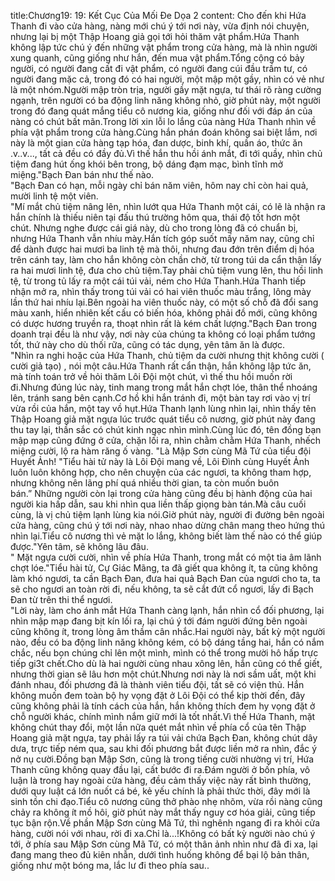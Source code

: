 title:Chương19: 19: Kết Cục Của Mối Đe Dọa 2
content:
Cho đến khi Hứa Thanh đi vào cửa hàng, nàng mới chú ý tới nơi này, vừa định nói chuyện, nhưng lại bị một Thập Hoang giả gọi tới hỏi thăm vật phẩm.Hứa Thanh không lập tức chú ý đến những vật phẩm trong cửa hàng, mà là nhìn người xung quanh, cũng giống như hắn, đến mua vật phẩm.Tổng cộng có bảy người, có người đang cất đi vật phẩm, có người đang cúi đầu trầm tư, có người đang mặc cả, trong đó có hai người, một mập một gầy, nhìn có vẻ như là một nhóm.Người mập tròn trịa, người gầy mặt ngựa, tư thái rõ ràng cường ngạnh, trên người có ba động linh năng không nhỏ, giờ phút này, một người trong đó đang quát mắng tiểu cô nương kia, giống như đối với đáp án của nàng có chút bất mãn.Trong lời xin lỗi lo lắng của nàng Hứa Thanh nhìn về phía vật phẩm trong cửa hàng.Cùng hắn phán đoán không sai biệt lắm, nơi này là một gian cửa hàng tạp hóa, đan dược, binh khí, quần áo, thức ăn .v..v..., tất cả đều có đầy đủ.Vì thế hắn thu hồi ánh mắt, đi tới quầy, nhìn chủ tiệm đang hút ống khói bên trong, bộ dáng đạm mạc, bình tĩnh mở miệng."Bạch Đan bán như thế nào.<br>"Bạch Đan có hạn, mỗi ngày chỉ bán năm viên, hôm nay chỉ còn hai quả, mười linh tệ một viên.<br>"Mí mắt chủ tiệm nâng lên, nhìn lướt qua Hứa Thanh một cái, có lẽ là nhận ra hắn chính là thiếu niên tại đấu thú trường hôm qua, thái độ tốt hơn một chút. Nhưng nghe được cái giá này, dù cho trong lòng đã có chuẩn bị, nhưng Hứa Thanh vẫn nhíu mày.Hắn tích góp suốt mấy năm nay, cũng chỉ để dành được hai mươi ba linh tệ mà thôi, nhưng đau đớn trên điểm dị hóa trên cánh tay, làm cho hắn không còn chần chờ, từ trong túi da cẩn thận lấy ra hai mươi linh tệ, đưa cho chủ tiệm.Tay phải chủ tiệm vung lên, thu hồi linh tệ, từ trong tủ lấy ra một cái túi vải, ném cho Hứa Thanh.Hứa Thanh tiếp nhận mở ra, nhìn thấy trong túi vải có hai viên thuốc màu trắng, lông mày lần thứ hai nhíu lại.Bên ngoài ha viên thuốc này, có một số chỗ đã đổi sang màu xanh, hiển nhiên kết cấu có biến hóa, không phải đồ mới, cũng không có dược hương truyền ra, thoạt nhìn rất là kém chất lượng."Bạch Đan trong doanh trại đều là như vậy, nơi này của chúng ta không có loại phẩm tướng tốt, thứ này cho dù thối rữa, cũng có tác dụng, yên tâm ăn là được.<br>"Nhìn ra nghi hoặc của Hứa Thanh, chủ tiệm da cười nhưng thịt không cười ( cười giả tạo) , nói một câu.Hứa Thanh rất cẩn thận, hắn không lập tức ăn, mà tính toán trở về hỏi thăm Lôi Đội một chút, vì thế thu hồi muốn rời đi.Nhưng đúng lúc này, tinh mang trong mắt hắn chợt lóe, thân thể nhoáng lên, tránh sang bên cạnh.Cơ hồ khi hắn tránh đi, một bàn tay rơi vào vị trí vừa rồi của hắn, một tay vồ hụt.Hứa Thanh lạnh lùng nhìn lại, nhìn thấy tên Thập Hoang giả mặt ngựa lúc trước quát tiểu cô nương, giờ phút này đang thu tay lại, thần sắc có chút kinh ngạc nhìn mình.Cùng lúc đó, tên đồng bạn mập mạp cũng đứng ở cửa, chặn lối ra, nhìn chằm chằm Hứa Thanh, nhếch miệng cười, lộ ra hàm răng ố vàng. "Là Mập Sơn cùng Mã Tứ của tiểu đội Huyết Ảnh! "Tiểu hài tử này là Lôi Đội mang về, Lôi Đình cùng Huyết Ảnh luôn luôn không hợp, cho nên chuyện của các ngươi, ta không tham hợp, nhưng không nên lãng phí quá nhiều thời gian, ta còn muốn buôn bán.” Những người còn lại trong cửa hàng cũng đều bị hành động của hai người kia hấp dẫn, sau khi nhìn qua liền thấp giọng bàn tán.Mà câu cuối cùng, là vị chủ tiệm lạnh lùng kia nói.Giờ phút này, người đi đường bên ngoài cửa hàng, cũng chú ý tới nơi này, nhao nhao dừng chân mang theo hứng thú nhìn lại.Tiểu cô nương thì vẻ mặt lo lắng, không biết làm thế nào có thể giúp được."Yên tâm, sẽ không lâu đâu.<br>" Mặt ngựa cười cười, nhìn về phía Hứa Thanh, trong mắt có một tia âm lãnh chợt lóe."Tiểu hài tử, Cự Giác Mãng, ta đã giết qua không ít, ta cũng không làm khó ngươi, ta cần Bạch Đan, đưa hai quả Bạch Đan của ngươi cho ta, ta sẽ cho ngươi an toàn rời đi, nếu không, ta sẽ cắt đứt cổ ngươi, lấy đi Bạch Đan từ trên thi thể ngươi.<br>"Lời này, làm cho ánh mắt Hứa Thanh càng lạnh, hắn nhìn cổ đối phương, lại nhìn mập mạp đang bịt kín lối ra, lại chú ý tới đám người đứng bên ngoài cũng không ít, trong lòng âm thầm cân nhắc.Hai người này, bất kỳ một người nào, đều có ba động linh năng không kém, có bộ dáng tầng hai, hắn có nắm chắc, nếu bọn chúng chỉ lên một mình, mình có thể trong mười hô hấp trực tiếp gi3t chết.Cho dù là hai người cùng nhau xông lên, hắn cũng có thể giết, nhưng thời gian sẽ lâu hơn một chút.Nhưng nơi này là nơi sầm uất, một khi đánh nhau, đối phương đã là thành viên tiểu đội, tất sẽ có viện thủ. Hắn không muốn đem toàn bộ hy vọng đặt ở Lôi Đội có thể kịp thời đến, đây cũng không phải là tính cách của hắn, hắn không thích đem hy vọng đặt ở chỗ người khác, chính mình nắm giữ mới là tốt nhất.Vì thế Hứa Thanh, mặt không chút thay đổi, một lần nữa quét mắt nhìn về phía cổ của tên Thập Hoang giả mặt ngựa, tay phải lấy ra túi vải chứa Bạch Đan, không chút dây dưa, trực tiếp ném qua, sau khi đối phương bắt được liền mở ra nhìn, đắc ý nở nụ cười.Đồng bạn Mập Sơn, cũng là trong tiếng cười nhường vị trí, Hứa Thanh cũng không quay đầu lại, cất bước đi ra.Đám người ở bốn phía, vô luận là trong hay ngoài cửa hàng, đều cảm thấy việc này rất bình thường, dưới quy luật cá lớn nuốt cá bé, kẻ yếu chính là phải thức thời, đây mới là sinh tồn chi đạo.Tiểu cô nương cũng thở phào nhẹ nhõm, vừa rồi nàng cũng chảy ra không ít mồ hôi, giờ phút này mắt thấy nguy cơ hóa giải, cũng tiếp tục bận rộn.Về phần Mập Sơn cùng Mã Tứ, thì nghênh ngang đi ra khỏi cửa hàng, cười nói với nhau, rời đi xa.Chỉ là...!Không có bất kỳ người nào chú ý tới, ở phía sau Mập Sơn cùng Mã Tứ, có một thân ảnh nhìn như đã đi xa, lại đang mang theo đủ kiên nhẫn, dưới tình huống không để bại lộ bản thân, giống như một bóng ma, lắc lư đi theo phía sau..<br>